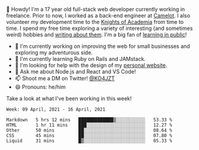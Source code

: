 👋 Howdy! I'm a 17 year old full-stack web developer currently working in freelance. Prior to now, I worked as a back-end engineer at [Camelot](https://camelot.fm). I also volunteer my development time to the [Knights of Academia](https://knightsofacademia.org) from time to time. I spend my free time exploring a variety of interesting (and sometimes weird) hobbies and [writing about them](https://ko4jzt.tech). I'm a big fan of [learning in public](https://github.com/ko4jzt/digital-garden)!

* 🔭 I'm currently working on improving the web for small businesses and exploring my adventurous side.
* 🌱 I'm currently learning Ruby on Rails and JAMstack.
* 🤔 I'm looking for help with the design of my [personal website](https://ko4jzt.tech).
* 💬 Ask me about Node.js and React and VS Code!
* 📫 Shoot me a DM on Twitter! [@KO4JZT](https://twitter.com/ko4jzt)
* 😄 Pronouns: he/him

Take a look at what I've been working in this week!

<!--START_SECTION:waka-->
```text
Week: 09 April, 2021 - 16 April, 2021

Markdown   5 hrs 12 mins   █████████████▒░░░░░░░░░░░   53.33 % 
HTML       1 hr 11 mins    ███░░░░░░░░░░░░░░░░░░░░░░   12.27 % 
Other      50 mins         ██░░░░░░░░░░░░░░░░░░░░░░░   08.64 % 
CSS        45 mins         ██░░░░░░░░░░░░░░░░░░░░░░░   07.80 % 
Liquid     31 mins         █▒░░░░░░░░░░░░░░░░░░░░░░░   05.33 % 
```
<!--END_SECTION:waka-->
